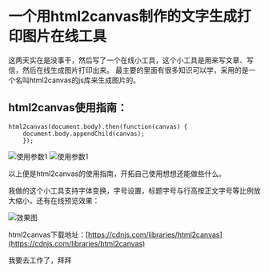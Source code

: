 # 一个用html2canvas制作的文字生成打印图片在线工具
这两天实在是没事干，然后写了一个在线小工具，这个小工具是用来写文章、写信，然后在线生成图片打印出来。
最主要的里面有很多知识可以学，采用的是一个名叫html2canvas的js库来生成图片的。
## html2canvas使用指南：
```
html2canvas(document.body).then(function(canvas) {
    document.body.appendChild(canvas);
    });
```

![使用参数1](https://cecebk.cn/zb_users/upload/2019/07/201907281564312800557298.png)
![使用参数1](https://cecebk.cn/zb_users/upload/2019/07/201907281564312859753953.png)

以上便是html2canvas的使用指南，开拓自己使用想想还能做些什么。


我做的这个小工具支持字体变换，字号设置，标题字号与行高按正文字号等比例放大缩小，还有在线预览效果：

![效果图](https://cecebk.cn/zb_users/upload/2019/07/201907281564313360148118.png)

html2canvas下载地址：[https://cdnjs.com/libraries/html2canvas](https://cdnjs.com/libraries/html2canvas)

我要去工作了，拜拜
